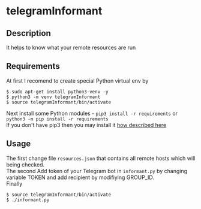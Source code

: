 # telegramInformant
## Description

It helps to know what your remote resources are run

## Requirements
At first I recomend to create special Python virtual env by
```console
$ sudo apt-get install python3-venv -y
$ python3 -m venv telegramInformant
$ source telegramInformant/bin/activate
```

Next install some Python modules - `pip3 install -r requirements` or `python3 -m pip install -r requirements`  
If you don't have pip3 then you may install it [how described here](https://pip.pypa.io/en/stable/installation/)

## Usage

The first change file `resources.json` that contains all remote hosts which will being checked.  
The second Add token of your Telegram bot in `informant.py` by changing variable TOKEN and add recipient by modifiying GROUP_ID.  
Finally
```console
$ source telegramInformant/bin/activate
$ ./informant.py
```
